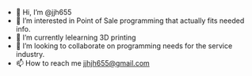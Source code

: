 - 👋 Hi, I’m @jjh655
- 👀 I’m interested in Point of Sale programming that actually fits needed info.
- 🌱 I’m currently lelearning 3D printing
- 💞️ I’m looking to collaborate on programming needs for the service industry. 
- 📫 How to reach me jjhjh655@gmail.com 

<!---
jjh655/jjh655 is a ✨ special ✨ repository because its `README.md` (this file) appears on your GitHub profile.
You can click the Preview link to take a look at your changes.
--->
